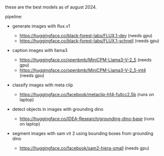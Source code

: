 these are the best models as of august 2024.

pipeline:

- generate images with flux.v1

    - https://huggingface.co/black-forest-labs/FLUX.1-dev (needs gpu)
    - https://huggingface.co/black-forest-labs/FLUX.1-schnell (needs gpu)

- caption images with llama3

    - https://huggingface.co/openbmb/MiniCPM-Llama3-V-2_5 (needs gpu)
    - https://huggingface.co/openbmb/MiniCPM-Llama3-V-2_5-int4 (needs gpu)

- classify images with meta clip

    - https://huggingface.co/facebook/metaclip-h14-fullcc2.5b (runs on laptop)

- detect objects in images with grounding dino

    - https://huggingface.co/IDEA-Research/grounding-dino-base (runs on laptop)

- segment images with sam vit 2 using bounding boxes from grounding dino

    - https://huggingface.co/facebook/sam2-hiera-small (needs gpu)
